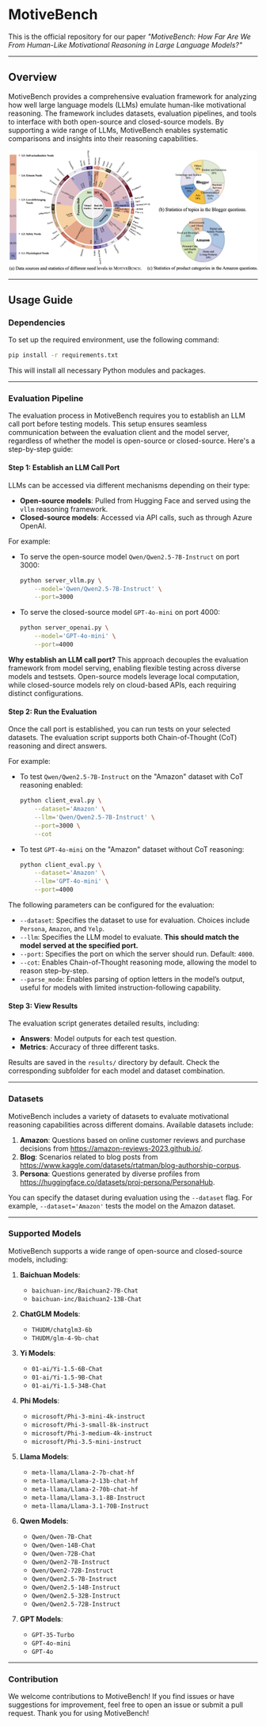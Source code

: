 # MotiveBench
This is the official repository for our paper *"MotiveBench: How Far Are We From Human-Like Motivational Reasoning in Large Language Models?"*

---

## Overview
MotiveBench provides a comprehensive evaluation framework for analyzing how well large language models (LLMs) emulate human-like motivational reasoning. The framework includes datasets, evaluation pipelines, and tools to interface with both open-source and closed-source models. By supporting a wide range of LLMs, MotiveBench enables systematic comparisons and insights into their reasoning capabilities.

![](pic/statistics.jpg)

---

## Usage Guide

### Dependencies
To set up the required environment, use the following command:
```bash
pip install -r requirements.txt
```
This will install all necessary Python modules and packages.

---

### Evaluation Pipeline
The evaluation process in MotiveBench requires you to establish an LLM call port before testing models. This setup ensures seamless communication between the evaluation client and the model server, regardless of whether the model is open-source or closed-source. Here's a step-by-step guide:

#### Step 1: Establish an LLM Call Port
LLMs can be accessed via different mechanisms depending on their type:
- **Open-source models**: Pulled from Hugging Face and served using the `vllm` reasoning framework.
- **Closed-source models**: Accessed via API calls, such as through Azure OpenAI.

For example:

- To serve the open-source model `Qwen/Qwen2.5-7B-Instruct` on port 3000:
  ```bash
  python server_vllm.py \
      --model='Qwen/Qwen2.5-7B-Instruct' \
      --port=3000
  ```

- To serve the closed-source model `GPT-4o-mini` on port 4000:
  ```bash
  python server_openai.py \
      --model='GPT-4o-mini' \
      --port=4000
  ```

**Why establish an LLM call port?**
This approach decouples the evaluation framework from model serving, enabling flexible testing across diverse models and testsets. Open-source models leverage local computation, while closed-source models rely on cloud-based APIs, each requiring distinct configurations.

#### Step 2: Run the Evaluation
Once the call port is established, you can run tests on your selected datasets. The evaluation script supports both Chain-of-Thought (CoT) reasoning and direct answers.

For example:

- To test `Qwen/Qwen2.5-7B-Instruct` on the "Amazon" dataset with CoT reasoning enabled:
  ```bash
  python client_eval.py \
      --dataset='Amazon' \
      --llm='Qwen/Qwen2.5-7B-Instruct' \
      --port=3000 \
      --cot
  ```

- To test `GPT-4o-mini` on the "Amazon" dataset without CoT reasoning:
  ```bash
  python client_eval.py \
      --dataset='Amazon' \
      --llm='GPT-4o-mini' \
      --port=4000
  ```

The following parameters can be configured for the evaluation:

- `--dataset`: Specifies the dataset to use for evaluation. Choices include `Persona`, `Amazon`, and `Yelp`.
- `--llm`: Specifies the LLM model to evaluate. **This should match the model served at the specified port.**
- `--port`: Specifies the port on which the server should run. Default: `4000`.
- `--cot`: Enables Chain-of-Thought reasoning mode, allowing the model to reason step-by-step.
- `--parse_mode`: Enables parsing of option letters in the model’s output, useful for models with limited instruction-following capability.

#### Step 3: View Results
The evaluation script generates detailed results, including:
- **Answers**: Model outputs for each test question.
- **Metrics**: Accuracy of three different tasks.

Results are saved in the `results/` directory by default. Check the corresponding subfolder for each model and dataset combination.

---

### Datasets
MotiveBench includes a variety of datasets to evaluate motivational reasoning capabilities across different domains. Available datasets include:

1. **Amazon**: Questions based on online customer reviews and purchase decisions from https://amazon-reviews-2023.github.io/.
2. **Blog**: Scenarios related to blog posts from https://www.kaggle.com/datasets/rtatman/blog-authorship-corpus.
3. **Persona**: Questions generated by diverse profiles from https://huggingface.co/datasets/proj-persona/PersonaHub.

You can specify the dataset during evaluation using the `--dataset` flag. For example, `--dataset='Amazon'` tests the model on the Amazon dataset.

---

### Supported Models
MotiveBench supports a wide range of open-source and closed-source models, including:

1. **Baichuan Models**:
   - `baichuan-inc/Baichuan2-7B-Chat`
   - `baichuan-inc/Baichuan2-13B-Chat`

2. **ChatGLM Models**:
   - `THUDM/chatglm3-6b`
   - `THUDM/glm-4-9b-chat`

3. **Yi Models**:
   - `01-ai/Yi-1.5-6B-Chat`
   - `01-ai/Yi-1.5-9B-Chat`
   - `01-ai/Yi-1.5-34B-Chat`

4. **Phi Models**:
   - `microsoft/Phi-3-mini-4k-instruct`
   - `microsoft/Phi-3-small-8k-instruct`
   - `microsoft/Phi-3-medium-4k-instruct`
   - `microsoft/Phi-3.5-mini-instruct`

5. **Llama Models**:
   - `meta-llama/Llama-2-7b-chat-hf`
   - `meta-llama/Llama-2-13b-chat-hf`
   - `meta-llama/Llama-2-70b-chat-hf`
   - `meta-llama/Llama-3.1-8B-Instruct`
   - `meta-llama/Llama-3.1-70B-Instruct`

6. **Qwen Models**:
   - `Qwen/Qwen-7B-Chat`
   - `Qwen/Qwen-14B-Chat`
   - `Qwen/Qwen-72B-Chat`
   - `Qwen/Qwen2-7B-Instruct`
   - `Qwen/Qwen2-72B-Instruct`
   - `Qwen/Qwen2.5-7B-Instruct`
   - `Qwen/Qwen2.5-14B-Instruct`
   - `Qwen/Qwen2.5-32B-Instruct`
   - `Qwen/Qwen2.5-72B-Instruct`

7. **GPT Models**:
   - `GPT-35-Turbo`
   - `GPT-4o-mini`
   - `GPT-4o`

---

### Contribution
We welcome contributions to MotiveBench! If you find issues or have suggestions for improvement, feel free to open an issue or submit a pull request. Thank you for using MotiveBench!